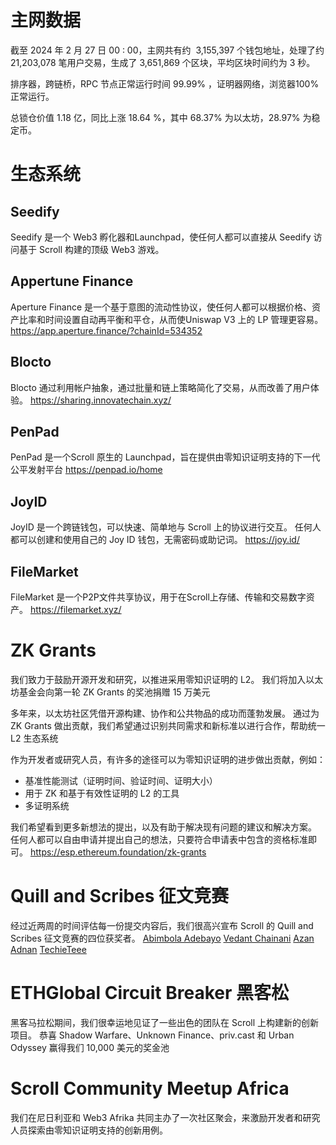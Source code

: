
# 主网数据

截至 2024 年 2 月 27 日 00 : 00，主网共有约  3,155,397 个钱包地址，处理了约  21,203,078 笔用户交易，生成了 3,651,869 个区块，平均区块时间约为 3 秒。

排序器，跨链桥，RPC 节点正常运行时间 99.99% ，证明器网络，浏览器100% 正常运行。


总锁仓价值 1.18 亿，同比上涨 18.64 %，其中 68.37% 为以太坊，28.97% 为稳定币。


# 生态系统

## Seedify
Seedify 是一个 Web3 孵化器和Launchpad，使任何人都可以直接从 Seedify 访问基于 Scroll 构建的顶级 Web3 游戏。

## Appertune Finance

Aperture Finance 是一个基于意图的流动性协议，使任何人都可以根据价格、资产比率和时间设置自动再平衡和平仓，从而使Uniswap V3 上的 LP 管理更容易。
https://app.aperture.finance/?chainId=534352

## Blocto

Blocto 通过利用帐户抽象，通过批量和链上策略简化了交易，从而改善了用户体验。
https://sharing.innovatechain.xyz/

## PenPad
PenPad 是一个Scroll 原生的 Launchpad，旨在提供由零知识证明支持的下一代公平发射平台
https://penpad.io/home


## JoyID
JoyID 是一个跨链钱包，可以快速、简单地与 Scroll 上的协议进行交互。 任何人都可以创建和使用自己的 Joy ID 钱包，无需密码或助记词。
https://joy.id/

## FileMarket
FileMarket 是一个P2P文件共享协议，用于在Scroll上存储、传输和交易数字资产。
https://filemarket.xyz/

# ZK Grants

我们致力于鼓励开源开发和研究，以推进采用零知识证明的 L2。 我们将加入以太坊基金会向第一轮 ZK Grants 的奖池捐赠 15 万美元

多年来，以太坊社区凭借开源构建、协作和公共物品的成功而蓬勃发展。 通过为 ZK Grants 做出贡献，我们希望通过识别共同需求和新标准以进行合作，帮助统一 L2 生态系统

作为开发者或研究人员，有许多的途径可以为零知识证明的进步做出贡献，例如： 
- 基准性能测试（证明时间、验证时间、证明大小） 
- 用于 ZK 和基于有效性证明的 L2 的工具 
- 多证明系统

我们希望看到更多新想法的提出，以及有助于解决现有问题的建议和解决方案。 任何人都可以自由申请并提出自己的想法，只要符合申请表中包含的资格标准即可。
https://esp.ethereum.foundation/zk-grants



# Quill and Scribes 征文竞赛

经过近两周的时间评估每一份提交内容后，我们很高兴宣布 Scroll 的 Quill and Scribes 征文竞赛的四位获奖者。
[Abimbola Adebayo](https://hashnode.com/@Abims)
[Vedant Chainani](https://hashnode.com/@Envoy1084)
[Azan Adnan](https://hashnode.com/@0xAzan)
[TechieTeee](https://hashnode.com/@TechieTeee)

# ETHGlobal Circuit Breaker 黑客松

黑客马拉松期间，我们很幸运地见证了一些出色的团队在 Scroll 上构建新的创新项目。 恭喜 Shadow Warfare、Unknown Finance、priv.cast 和 Urban Odyssey 赢得我们 10,000 美元的奖金池 


# Scroll Community Meetup Africa 

我们在尼日利亚和 Web3 Afrika 共同主办了一次社区聚会，来激励开发者和研究人员探索由零知识证明支持的创新用例。
